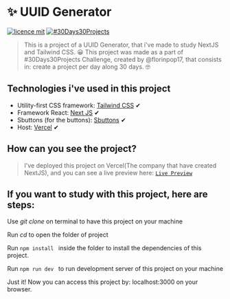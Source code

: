 # ✨ UUID Generator

[![licence mit](https://img.shields.io/github/license/ChristopherMarques/uuidGenerator)](https://github.com/ChristopherMarques/uuidGenerator/blob/main/LICENSE)
[![#30Days30Projects](https://img.shields.io/badge/Part%20of%20Challenge-30Days30Projects-orange)](https://github.com/florinpop17/100Days100Projects)

> This is a project of a UUID Generator, that i've made to study NextJS and Tailwind CSS. 😀
> This project was made as a part of #30Days30Projects Challenge, created by @florinpop17, that consists in: create a project per day along 30 days. 🤓

## Technologies i've used in this project

* Utility-first CSS framework: [Tailwind CSS](https://tailwindcss.com/) ✔
* Framework React: [Next JS](https://nextjs.org) ✔
* Sbuttons (for the buttons): [Sbuttons](https://sbuttons.github.io/sbuttons/) ✔
* Host: [Vercel](https://vercel.com) ✔

## How can you see the project?

> I've deployed this project on Vercel(The company that have created NextJS), and you can see a live preview here: [`Live Preview`](https://uuid-generator.vercel.app/)

## If you want to study with this project, here are steps:

Use *git clone <repo>* on terminal to have this project on your machine

Run *cd <folder of project>* to open the folder of project

Run ```npm install ``` inside the folder to install the dependencies of this project.

Run ```npm run dev ``` to run development server of this project on your machine

Just it! Now you can access this project by: localhost:3000 on your browser.
